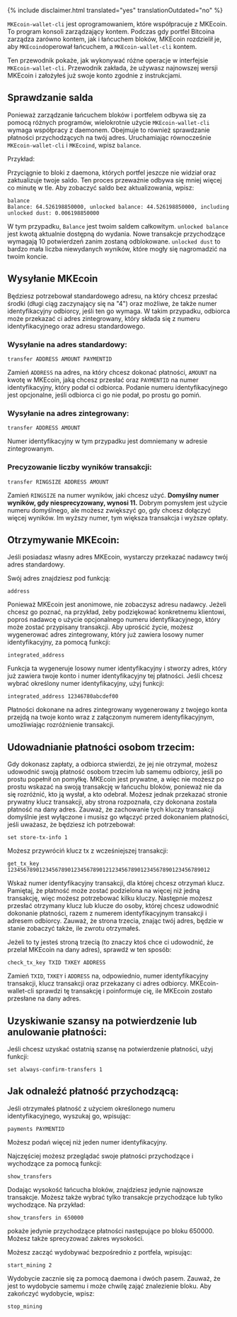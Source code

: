 {% include disclaimer.html translated="yes" translationOutdated="no" %}

`MKEcoin-wallet-cli` jest oprogramowaniem, które współpracuje z MKEcoin. To program konsoli zarządzający kontem. Podczas gdy portfel Bitcoina zarządza zarówno kontem, jak i łańcuchem bloków, MKEcoin rozdzielił je, aby `MKEcoind`operował łańcuchem, a `MKEcoin-wallet-cli` kontem.

Ten przewodnik pokaże, jak wykonywać różne operacje w interfejsie `MKEcoin-wallet-cli`. Przewodnik zakłada, że używasz najnowszej wersji MKEcoin i założyłeś już swoje konto zgodnie z instrukcjami.


## Sprawdzanie salda

Ponieważ zarządzanie łańcuchem bloków i portfelem odbywa się za pomocą różnych programów, wielokrotnie użycie `MKEcoin-wallet-cli` wymaga współpracy z daemonem. Obejmuje to również sprawdzanie płatności przychodzących na twój adres. Uruchamiając równocześnie `MKEcoin-wallet-cli` i `MKEcoind`, wpisz `balance`.

Przykład:


Przyciągnie to bloki z daemona, których portfel jeszcze nie widział oraz zaktualizuje twoje saldo. Ten proces przeważnie odbywa się mniej więcej co minutę w tle. Aby zobaczyć saldo bez aktualizowania, wpisz:

    balance
    Balance: 64.526198850000, unlocked balance: 44.526198850000, including unlocked dust: 0.006198850000

W tym przypadku, `Balance` jest twoim saldem całkowitym. `unlocked balance` jest kwotą aktualnie dostępną do wydania. Nowe transakcje przychodzące wymagają 10 potwierdzeń zanim zostaną odblokowane. `unlocked dust` to bardzo mała liczba niewydanych wyników, które mogły się nagromadzić na twoim koncie.

## Wysyłanie MKEcoin

Będziesz potrzebował standardowego adresu, na który chcesz przesłać środki (długi ciąg zaczynający się na "4") oraz możliwe, że także numer identyfikacyjny odbiorcy, jeśli ten go wymaga. W takim przypadku, odbiorca może przekazać ci adres zintegrowany, który składa się z numeru identyfikacyjnego oraz adresu standardowego.

### Wysyłanie na adres standardowy:

    transfer ADDRESS AMOUNT PAYMENTID

Zamień `ADDRESS` na adres, na który chcesz dokonać płatności, `AMOUNT` na kwotę w MKEcoin, jaką chcesz przesłać oraz `PAYMENTID` na numer identyfikacyjny, który podał ci odbiorca. Podanie numeru identyfikacyjnego jest opcjonalne, jeśli odbiorca ci go nie podał, po prostu go pomiń.

### Wysyłanie na adres zintegrowany:

    transfer ADDRESS AMOUNT

Numer identyfikacyjny w tym przypadku jest domniemany w adresie zintegrowanym.

### Precyzowanie liczby wyników transakcji:

    transfer RINGSIZE ADDRESS AMOUNT

Zamień `RINGSIZE` na numer wyników, jaki chcesz użyć. **Domyślny numer wyników, gdy niesprecyzowany, wynosi 11.** Dobrym pomysłem jest użycie numeru domyślnego, ale możesz zwiększyć go, gdy chcesz dołączyć więcej wyników. Im wyższy numer, tym większa transakcja i wyższe opłaty.

## Otrzymywanie MKEcoin:

Jeśli posiadasz własny adres MKEcoin, wystarczy przekazać nadawcy twój adres standardowy.

Swój adres znajdziesz pod funkcją:

    address

Ponieważ MKEcoin jest anonimowe, nie zobaczysz adresu nadawcy. Jeżeli chcesz go poznać, na przykład, żeby podziękować konkretnemu klientowi, poproś nadawcę o użycie opcjonalnego numeru identyfikacyjnego, który może zostać przypisany transakcji. Aby uprościć życie, możesz wygenerować adres zintegrowany, który już zawiera losowy numer identyfikacyjny, za pomocą funkcji:

    integrated_address

Funkcja ta wygeneruje losowy numer identyfikacyjny i stworzy adres, który już zawiera twoje konto i numer identyfikacyjny tej płatności. Jeśli chcesz wybrać określony numer identyfikacyjny, użyj funkcji:

    integrated_address 12346780abcdef00

Płatności dokonane na adres zintegrowany wygenerowany z twojego konta przejdą na twoje konto wraz z załączonym numerem identyfikacyjnym, umożliwiając rozróżnienie transakcji.


## Udowadnianie płatności osobom trzecim:

Gdy dokonasz zapłaty, a odbiorca stwierdzi, że jej nie otrzymał, możesz udowodnić swoją płatność osobom trzecim lub samemu odbiorcy, jeśli po prostu popełnił on pomyłkę. MKEcoin jest prywatne, a więc nie możesz po prostu wskazać na swoją transakcję w łańcuchu bloków, ponieważ nie da się rozróżnić, kto ją wysłał, a kto odebrał. Możesz jednak przekazać stronie prywatny klucz transakcji, aby strona rozpoznała, czy dokonana została płatność na dany adres. Zauważ, że zachowanie tych kluczy transakcji domyślnie jest wyłączone i musisz go włączyć przed dokonaniem płatności, jeśli uważasz, że będziesz ich potrzebował:

    set store-tx-info 1

Możesz przywróciń klucz tx z wcześniejszej transakcji:

    get_tx_key 1234567890123456789012345678901212345678901234567890123456789012

Wskaż numer identyfikacyjny transakcji, dla której chcesz otrzymań klucz. Pamiętaj, że płatność może zostać podzielona na więcej niż jedną transakcję, więc możesz potrzebować kilku kluczy. Następnie możesz przesłać otrzymany klucz lub klucze do osoby, której chcesz udowodnić dokonanie płatności, razem z numerem identyfikacyjnym transakcji i adresem odbiorcy. Zauważ, że strona trzecia, znając twój adres, będzie w stanie zobaczyć także, ile zwrotu otrzymałeś.

Jeżeli to ty jesteś stroną trzecią (to znaczy ktoś chce ci udowodnić, że przelał MKEcoin na dany adres), sprawdź w ten sposób:

    check_tx_key TXID TXKEY ADDRESS

Zamień `TXID`, `TXKEY` i `ADDRESS` na, odpowiednio, numer identyfikacyjny transakcji, klucz transakcji oraz przekazany ci adres odbiorcy. MKEcoin-wallet-cli sprawdzi tę transakcję i poinformuje cię, ile MKEcoin zostało przesłane na dany adres.


## Uzyskiwanie szansy na potwierdzenie lub anulowanie płatności:

Jeśli chcesz uzyskać ostatnią szansę na potwierdzenie płatności, użyj funkcji:

    set always-confirm-transfers 1


## Jak odnaleźć płatność przychodzącą:

Jeśli otrzymałeś płatność z użyciem określonego numeru identyfikacyjnego, wyszukaj go, wpisując:

    payments PAYMENTID

Możesz podań więcej niż jeden numer identyfikacyjny.

Najczęściej możesz przeglądać swoje płatności przychodzące i wychodzące za pomocą funkcji:

    show_transfers

Dodając wysokość łańcucha bloków, znajdziesz jedynie najnowsze transakcje. Możesz także wybrać tylko transakcje przychodzące lub tylko wychodzące. Na przykład:

    show_transfers in 650000

pokaże jedynie przychodzące płatności następujące po bloku 650000. Możesz także sprecyzować zakres wysokości.

Możesz zacząć wydobywać bezpośrednio z portfela, wpisując:

    start_mining 2

Wydobycie zacznie się za pomocą daemona i dwóch pasem. Zauważ, że jest to wydobycie samemu i może chwilę zająć znalezienie bloku. Aby zakończyć wydobycie, wpisz:

    stop_mining

